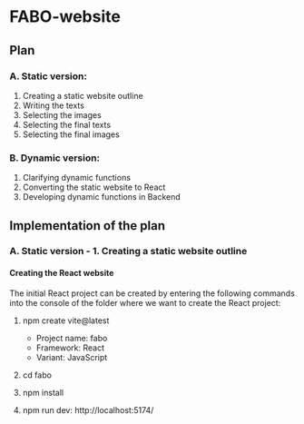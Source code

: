 # FABO-website

## Plan

### A. Static version:

1. Creating a static website outline
2. Writing the texts
3. Selecting the images
4. Selecting the final texts
5. Selecting the final images

### B. Dynamic version:

1. Clarifying dynamic functions
2. Converting the static website to React
3. Developing dynamic functions in Backend

## Implementation of the plan

### A. Static version - 1. Creating a static website outline

#### Creating the React website

The initial React project can be created by entering the following commands into the console of the folder where we want to create the React project:

1. npm create vite@latest

   * Project name: fabo
   * Framework: React
   * Variant: JavaScript

2. cd fabo
3. npm install
4. npm run dev: http://localhost:5174/
